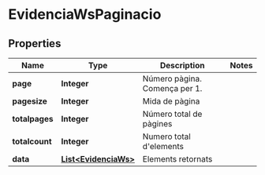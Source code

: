 

# EvidenciaWsPaginacio


## Properties

| Name | Type | Description | Notes |
|------------ | ------------- | ------------- | -------------|
|**page** | **Integer** | Número pàgina. Comença per 1. |  |
|**pagesize** | **Integer** | Mida de pàgina |  |
|**totalpages** | **Integer** | Número total de pàgines |  |
|**totalcount** | **Integer** | Numero total d&#39;elements |  |
|**data** | [**List&lt;EvidenciaWs&gt;**](EvidenciaWs.md) | Elements retornats |  |



